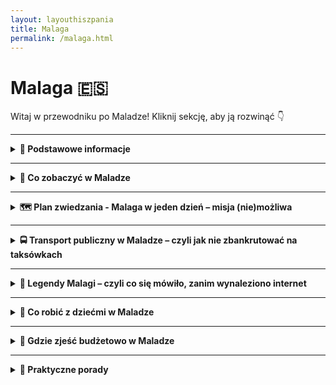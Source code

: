 ```yaml
---
layout: layouthiszpania
title: Malaga
permalink: /malaga.html
---
```


# Malaga 🇪🇸 

Witaj w przewodniku po Maladze! Kliknij sekcję, aby ją rozwinąć 👇


---
<details>
  <summary><strong>📌 Podstawowe informacje</strong></summary>

  <h3>🌴 MALAGA</h3>

  <p><strong>📍 Miasto, gdzie słońce ma etat, a Picasso wciąż robi furorę</strong></p>

  <p>Malaga to takie miejsce, gdzie połowa ludzi chodzi w klapkach, druga połowa w kapeluszach, a wszyscy są szczęśliwi. Miasto leży w sercu Costa del Sol, czyli tam, gdzie Hiszpanie mówią „jest ciepło”, a turyści – „no, w końcu lato!”. Znajdziesz tu zabytki, plaże, tapas, muzeum Picassa i mnóstwo palm, które wyglądają dobrze nawet bez filtra z Instagrama.</p>

  <h4>✈️ Jak się dostać do Malagi?</h4>
  <p>Lotnisko Malaga-Costa del Sol (AGP) to prawdziwa gwiazda południa – działa sprawnie, a samoloty lądują tu z całej Europy. Z Polski masz bezpośrednie loty z większych miast (Warszawa, Kraków, Wrocław, Gdańsk), więc nie musisz kombinować jak koń pod górę. Z lotniska do centrum dostaniesz się pociągiem C1 (tanio, szybko i bez wpadania w hiszpańskie korki) albo autobusem A Express – jak kto woli, czy z walizką, czy z przygodą.</p>

  <h4>🌞 Styl życia w Maladze</h4>
  <p>Styl życia? Powolny, zrelaksowany i przyprawiony oliwkami. Tutaj ludzie potrafią godzinami siedzieć przy kawie, a czas mierzy się raczej ilością zjedzonych tapas niż wskazówkami zegara. Siesta to świętość – nie zdziw się, jeśli między 14:00 a 17:00 wszystko (łącznie z tobą) zaśnie. Wieczorami życie tętni – bary, muzyka, ludzie na ulicach. Malaga to miasto, które wie, jak żyć, i nie zamierza z tego rezygnować.</p>

  <h4>🌟 Dlaczego warto odwiedzić Malagę?</h4>
  <ul>
    <li>Bo możesz jednego dnia zwiedzać ruiny rzymskiego teatru, a drugiego smażyć się na plaży jak sardynka (dosłownie i w przenośni).</li>
    <li>Bo to rodzinne miasto Picassa – czyli możesz z pełnym przekonaniem powiedzieć, że się „kulturalnie dokształcasz”.</li>
    <li>Bo kuchnia andaluzyjska to nie tylko jedzenie – to stan umysłu. Przypadkowy bar z ośmiornicą i zimnym piwem? Tak, proszę!</li>
    <li>Bo w zimie jest tu +18°C, co z perspektywy polskiego stycznia brzmi jak fikcja literacka.</li>
    <li>Bo Malaga to idealna baza wypadowa do Rondy, Granady, Caminito del Rey i innych andaluzyjskich perełek.</li>
  </ul>

  <p>Podsumowując: jeśli szukasz miasta, gdzie historia spotyka wakacyjny chill, a wszystko skąpane jest w słońcu i oliwie z oliwek – Malaga czeka z otwartymi ramionami. No i z sangrią.</p>
</details>
 

---

<details>
  <summary><strong>📸 Co zobaczyć w Maladze</strong></summary>

  <p>Malaga to nie tylko plaża i drink z parasolką. To miasto z duszą, historią, ceramiką i szczyptą rzymskiego dramatyzmu. Przejdźmy przez listę miejsc, które warto zobaczyć, zanim znikniesz w tapas-barze bez śladu.</p>

  <details>
    <summary><strong>🏰 Alcazaba – mały Alhambrowy kuzyn</strong></summary>
    <p>📍 Współrzędne: 36.7213° N, 4.4170° W</p>
    <p>Arabska twierdza z XI wieku, zbudowana na wypadek ataku piratów lub turystów bez biletów. Schody, dziedzińce, mozaiki i widoki, które wynagradzają każdą kroplę potu. Bonus: znajduje się tuż obok ruin rzymskiego teatru, więc możesz ogarnąć dwa tysiące lat historii w jednym selfie.</p>
  </details>

  <details>
    <summary><strong>🏛️ Teatro Romano – czyli jak Rzymianie lubili się bawić</strong></summary>
    <p>📍 Współrzędne: 36.7207° N, 4.4180° W</p>
    <p>Rzymski teatr z I wieku p.n.e., odkryty przypadkiem w XX wieku, jak to zwykle bywa w Hiszpanii. Usiądź na kamiennej ławie, zrób dramatyczne zdjęcie jak Cezar na Instagramie i poczuj ducha antycznej kultury. Wstęp? Za darmo – czyli idealna cena.</p>
  </details>

  <details>
    <summary><strong>🎨 Muzeum Picassa – powrót syna marnotrawnego</strong></summary>
    <p>📍 Współrzędne: 36.7214° N, 4.4183° W</p>
    <p>Malaga to rodzinne miasto Pablo Picassa, więc z obowiązku wystawili mu muzeum. Znajdziesz tu jego dzieła z różnych okresów – od „o, to nawet przypomina człowieka” po „czy to kura grająca na skrzypcach?”. Dla fanów sztuki i dla tych, co chcą powiedzieć, że „byli u Picassa”.</p>
  </details>

  <details>
    <summary><strong>⛪ Katedra – bo Malaga też ma swój gotyk z twistem</strong></summary>
    <p>📍 Współrzędne: 36.7210° N, 4.4214° W</p>
    <p>Oficjalnie: La Santa Iglesia Catedral Basílica de la Encarnación. Nieoficjalnie: „Jednoręka Dama”, bo druga wieża nigdy nie powstała. Powód? Pieniądze poszły na coś innego – podobno na amerykańską niepodległość. Wewnątrz: barok, renesans, cisza i majestat. Na zewnątrz: idealne tło do wakacyjnej sesji.</p>
  </details>

  <details>
    <summary><strong>🏖️ Playa de la Malagueta – klasyka wypoczynku</strong></summary>
    <p>📍 Współrzędne: 36.7158° N, 4.4066° W</p>
    <p>Najpopularniejsza plaża w Maladze – ładna, czysta, z palmami i chiringuito (czytaj: barami z rybami i piwem). Woda ciepła, piasek miękki, a widok na miasto w tle działa jak pocztówka na żywo. Tu można odpocząć, zdrzemnąć się lub spalić barki jak raczek po godzinie bez kremu.</p>
  </details>

  <details>
    <summary><strong>🌅 Gibralfaro – widoki warte każdego jęku</strong></summary>
    <p>📍 Współrzędne: 36.7231° N, 4.4133° W</p>
    <p>Zamek na wzgórzu z widokiem na całą Malagę, stadion i port. Możesz tu dojść pieszo (dla ambitnych) albo podjechać autobusem (dla rozsądnych). Idealne miejsce na zachód słońca, refleksję nad życiem i jeszcze jedno zdjęcie na Instagrama, zanim padnie bateria.</p>
  </details>

  <details>
    <summary><strong>🌳 Parque de Málaga – tropiki w środku miasta</strong></summary>
    <p>📍 Współrzędne: 36.7177° N, 4.4175° W</p>
    <p>Palmy, papugi, fontanny, cień i ławki. Jeśli szukasz przerwy między jedną atrakcją a drugą – to idealne miejsce, by usiąść i przekąsić bocadillo. Czasem występują tam też koncerty, pokazy lub dzieci w trybie turbo – ale generalnie spokój i zieleń.</p>
  </details>
 

 
<details>
  <summary><strong>🤫 Sekretne miejsca Malagi</strong></summary>

  <p>Nie samą Alcazabą człowiek żyje. Malaga skrywa kilka miejsc, które nie trafiły jeszcze na milion pocztówek ani TikToka. Czas to zmienić... ale bez tłumów, dobra?</p>

  <details>
    <summary><strong>🎭 Teatro Cervantes – teatr, którego nie trzeba rozumieć</strong></summary>
    <p>📍 Współrzędne: 36.7234° N, 4.4203° W</p>
    <p>Piękny XIX-wieczny teatr, do którego możesz zajrzeć nawet jeśli nie masz ochoty na dramat w hiszpańskim. Czasem wpuszczają do środka za darmo, czasem coś grają za grosze. Sama sala to uczta dla oka – złoto, balkoniki, kurtyna, wszystko jak z innej epoki.</p>
  </details>

  <details>
    <summary><strong>🌴 Jardín Botánico – dżungla z dala od selfie-sticków</strong></summary>
    <p>📍 Współrzędne: 36.7477° N, 4.4346° W</p>
    <p>Ogród botaniczny w Maladze to miejsce, gdzie można schować się przed słońcem, ludźmi i zdrowym rozsądkiem. Palmy, bambusy, kaktusy, stawy, wodospady – wszystko w jednym miejscu. Trochę daleko od centrum, ale dla spokoju i cienia – warto.</p>
  </details>

  <details>
    <summary><strong>🛒 Mercado El Carmen – prawdziwy lokalny klimat</strong></summary>
    <p>📍 Współrzędne: 36.7104° N, 4.4369° W</p>
    <p>Jeśli chcesz zjeść owoce morza taniej niż na plaży i usłyszeć Malagę nieprzefiltrowaną przez Google Translate – to tu. Zapachy, kolory i lokalni klienci, którzy mają zero czasu na turystyczne głupoty. Idealne miejsce na tapas i soczyste „hola”.</p>
  </details>

  <details>
    <summary><strong>🖼️ Centro de Arte Contemporáneo – sztuka bez kolejki</strong></summary>
    <p>📍 Współrzędne: 36.7153° N, 4.4289° W</p>
    <p>Nowoczesna galeria sztuki, gdzie możesz zobaczyć rzeczy dziwne, piękne i czasem kompletnie niezrozumiałe – ale za darmo. Czyste wnętrza, dobra klimatyzacja i coś do przemyślenia – w bonusie zero selfie-podów.</p>
  </details>

  <details>
    <summary><strong>🕯️ Cementerio Inglés – najspokojniejsze miejsce w mieście</strong></summary>
    <p>📍 Współrzędne: 36.7159° N, 4.4086° W</p>
    <p>Najstarszy protestancki cmentarz w Hiszpanii, z klimatem jak z powieści. Piękna roślinność, stare groby, cisza i historia. Jeśli lubisz ciche, melancholijne miejsca – tu znajdziesz chwilę na oddech. Serio.</p>
  </details>

  <p>Nie mów nikomu, że Ci to pokazałem. Malaga ma wiele twarzy – i nie wszystkie są podświetlone neonami.</p>
</details>
</details>


---

<details>
  <summary><strong>🗺️ Plan zwiedzania -  Malaga w jeden dzień – misja (nie)możliwa</strong></summary>

  <p>Masz tylko jeden dzień w Maladze i chcesz zobaczyć wszystko? Spokojnie, nie musisz biegać jak gepard po espresso. Oto plan, który pozwoli Ci poczuć klimat miasta – bez zadyszki i bez FOMO.</p>

  <h4>☀️ 9:00 – Śniadanie jak Malagueño</h4>
  <p>
    Zacznij dzień w lokalnej kawiarni przy <strong>Paseo del Parque</strong> albo w pobliżu Mercado Central de Atarazanas. Zamów <em>tostada con tomate y jamón</em>, popij kawą (kawa w Maladze ma swoje tajemnicze nazwy – „sombra”, „nube”, „mitad” – nie pytaj, po prostu bierz co podadzą).
  </p>

  <h4>🏰 10:00 – Alcazaba i Gibralfaro</h4>
  <p>
    Zacznij zwiedzanie od <strong>Alcazaby</strong> – mauretańskiej twierdzy z widokiem, który wywołuje instynkt robienia selfie. Potem podejdź (lub podjedź) na <strong>Castillo de Gibralfaro</strong> – panorama całej Malagi, portu i życia. Uwaga: pod górkę – wygodne buty obowiązkowe.
  </p>

  <h4>⛪ 12:30 – Katedra (czyli La Manquita)</h4>
  <p>
    Z góry schodzimy do serca miasta – <strong>Katedry Malagi</strong>, czyli "Jednorękiej Damy" (brakuje jej jednej wieży). W środku więcej złota niż w banku – warto zajrzeć, nawet jeśli kościoły Cię nie ruszają. Bonus: wejście na dach, jeśli masz czas i chęć na kolejne widoki.
  </p>

  <h4>🥘 14:00 – Czas na tapas i siestę</h4>
  <p>
    Przejdź do <strong>Mercado Central de Atarazanas</strong> – klasyka. Świeże produkty, tapas bary, lokalne wino. Zjedz krewetki, sardynki albo po prostu wybierz coś, co wygląda dobrze i nie gryzie. Malaga to kulinarna Andaluzja w pigułce.
  </p>

  <h4>🎨 15:30 – Sztuka dla odważnych: Museo Picasso</h4>
  <p>
    Malaga to rodzinne miasto Pabla Picassa – wypada zajrzeć do <strong>Muzeum Picasso</strong>. Jeśli nie jesteś fanem sztuki nowoczesnej, przynajmniej zobaczysz klimatyczny budynek Palacio de Buenavista. Dla fanów sztuki: złoto. Dla reszty: fotka i dalej.
  </p>

  <h4>🏖️ 17:00 – Spacer na plażę La Malagueta</h4>
  <p>
    Czas rozprostować nogi. Przejdź się nad morze – <strong>plaża La Malagueta</strong> jest 5 minut od centrum. Można zamoczyć nogi, kupić kokos od gościa z lodówką lub po prostu posiedzieć i patrzeć, jak życie płynie wolniej niż metro w Maladze.
  </p>

  <h4>🌇 19:00 – Zachód słońca i kolacja w Muelle Uno</h4>
  <p>
    Portowa część miasta – <strong>Muelle Uno</strong> – to idealne miejsce na pożegnanie dnia. Restauracje z widokiem, palmy, street artyści. Zamów <em>espeto de sardinas</em> (sardynki z grilla na patyku) i kieliszek wina z Malagi – bo zasłużyłeś!
  </p>

  <p><em>Podsumowanie? W jeden dzień zobaczysz twierdzę, morze, sztukę, tapas i zachód słońca. A jeśli coś pominiesz – masz dobry powód, żeby wrócić.</em></p>
</details>


---

<details>
  <summary><strong>🚍 Transport publiczny w Maladze – czyli jak nie zbankrutować na taksówkach</strong></summary>

  <h4>🛬 Dojazd z lotniska do centrum Malagi</h4>
  <p>
    Wysiadłeś z samolotu, masz piasek w oczach i chcesz szybko dotrzeć do hotelu? Masz trzy opcje:
  </p>
  <ul>
    <li><strong>🚆 Pociąg Cercanías C1</strong> – najwygodniejsza opcja. Stacja jest tuż przy terminalu 3. Wsiadasz, siadasz, 11 minut później jesteś w centrum (stacja Málaga Centro-Alameda). Cena? Około <strong>1,80 €</strong>. Bilety kupisz w automacie.</li>
    <li><strong>🚌 Autobus A Express</strong> – jedzie dłużej (ok. 20–25 minut), ale zatrzymuje się w kilku punktach w centrum. Cena biletu: <strong>4 €</strong>. Można kupić u kierowcy – gotówką, najlepiej odliczoną.</li>
    <li><strong>🚖 Taksówka</strong> – najwygodniej i najdrożej. Cena do centrum to ok. <strong>20–25 €</strong>. Idealne, jeśli jesteś z bagażem, dziećmi albo po nocnym locie z trzema przesiadkami i chcesz po prostu żyć.</li>
  </ul>
    
  <h4>🚌 Autobusy miejskie (EMT Málaga)</h4>
  <p>
    Najlepsi przyjaciele turysty bez prawa jazdy. Autobusy EMT jeżdżą często, głośno i czasem trochę za szybko. Rozpoznasz je po niebieskim kolorze i kierowcy, który nie boi się żadnego ronda. Bilety kupisz u kierowcy (1,40 €), ale <strong>lepiej zainwestować w kartę</strong> „Tarjeta Transbordo” – taniej i szybciej, bez szeleszczących monet.
  </p>

  <h4>🚇 Metro Málaga</h4>
  <p>
    Tak, Malaga ma <strong>metro</strong>. Choć to słowo brzmi tu nieco szumnie – mamy dwie linie, które bardziej przypominają tramwaj podziemno-naziemny. Działa, dowozi, jest klimatyzacja i nie trzeba się przepychać. Idealne na szybki wypad z centrum do dzielnic peryferyjnych (np. na stadion).
  </p>

  <h4>🚋 Cercanías (pociągi podmiejskie)</h4>
  <p>
    Jeśli planujesz wyskoczyć poza miasto – np. do Torremolinos albo na lotnisko – <strong>pociąg Cercanías C1</strong> to Twój człowiek. Jedzie sprawnie, bez gadania i nie wymaga znajomości hiszpańskiego. Bilet z centrum Malagi na lotnisko? Tylko 1,80 € i zero korków.
  </p>

  <h4>🚖 Taksówki i aplikacje</h4>
  <p>
    Taksówki są białe, mają zielone światełko i… hiszpański temperament. Jeżeli chcesz podjechać gdzieś późno w nocy albo po plażowaniu z pięcioma torbami – warto. Ceny przyzwoite, ale warto wcześniej zapytać o „precio aproximado”, żeby nie płakać przy kasie. Uwaga: <strong>Uber i Bolt działają, ale nie zawsze są tańsze</strong>.
  </p>

  <h4>🚴 Rowerem? Owszem, ale ostrożnie</h4>
  <p>
    Malaga jest (w teorii) miastem rowerowym. Ścieżki są, ale czasem kończą się nagle, bo komuś wyszło rondo. Jeśli masz refleks kota i lubisz wiatr we włosach – śmiało. System wypożyczalni rowerów „<strong>MalagaBici</strong>” działa, choć trzeba się zarejestrować wcześniej (i znać trochę hiszpańskiego).
  </p>

  <h4>🎫 Bilety dla turystów – warto?</h4>
  <p>
    Jeśli chcesz jeździć dużo i często – sprawdź <strong>Tarjeta Bus Turístico</strong> lub kartę na 10 przejazdów (bonobús). Dostępna w kioskach i na dworcu. Z kolei bilety na metro i pociągi kupisz w automacie – czasem tylko trzeba pomachać nim, żeby zaczął działać (magia andaluzyjskiej technologii).
  </p>

  <p><em>Podsumowując: Malaga nie wymaga prawa jazdy ani prywatnego szofera. Transport działa, nie kosztuje fortuny, a czasem nawet przyjeżdża na czas. Cud nad Morzem Śródziemnym.</em></p>
</details>


---

<details>
  <summary><strong>📜 Legendy Malagi – czyli co się mówiło, zanim wynaleziono internet</strong></summary>

  <h4>👻 Duch kobiety z Gibralfaro</h4>
  <p>
    Wieża Gibralfaro to świetny punkt widokowy… o ile nie spotkasz tam <strong>ducha kobiety w białej sukni</strong>, która podobno szuka swego ukochanego – wojownika z czasów reconquisty. Jeśli usłyszysz szept po arabsku, a nikt poza Tobą tam nie stoi – nie panikuj. Może to tylko lokalny influencer nagrywa Reelsa.
  </p>

  <h4>🐍 Urok węża z Alcazaby</h4>
  <p>
    Według legendy w Alcazabie żył niegdyś <strong>wąż strażnik</strong>, który miał magiczną moc chronienia skarbu ukrytego pod twierdzą. Zginął, gdy chciwi zdobywcy próbowali go zabić i ukraść złoto. Od tamtej pory, kto szuka bogactwa w Alcazabie – gubi portfel. True story.
  </p>

  <h4>💔 Miłość i drzewa pomarańczowe</h4>
  <p>
    Podobno pierwsze <strong>pomarańczowe drzewa w Maladze</strong> zasadziła arabska księżniczka, której serce złamał chrześcijański rycerz. Owoc miał być tak kwaśny, jak jej gorycz. Zgadza się – bo pomarańcze z tych drzew naprawdę są niejadalne. Na sok się nie nadają, ale na legendę – jak najbardziej.
  </p>

  <h4>🧙‍♂️ Czarodziej z Calle Larios</h4>
  <p>
    Ulica Larios – elegancka, błyszcząca, pełna butików. Ale przed wiekami, zanim powstały sklepy, <strong>żył tu czarodziej</strong>, który leczył ludzi i... nie płacił podatków. Podobno nadal można go spotkać jako starego dziadka siedzącego na ławce – ostrzega przed złymi decyzjami (np. zakupami Gucci bez rabatu).
  </p>

  <h4>⛪ Tajemniczy dzwon z katedry</h4>
  <p>
    Jedna z wież katedry La Manquita nigdy nie została dokończona – legenda mówi, że dzwon z tej wieży miał moc <strong>spełniania życzeń</strong>. Niestety, gdy ktoś życzył sobie bogactwa i władzy, dzwon pękł z oburzenia. Teraz wieża stoi „niedokończona” i przypomina, że chciwość nie popłaca. Ale selfie z nią jak najbardziej tak.
  </p>

  <p><em>Legendy Malagi? Trochę straszą, trochę bawią, ale wszystkie mają wspólny mianownik – są idealne na wieczorne opowieści z kieliszkiem Moscatela w dłoni.</em></p>
</details>


---

<details>
  <summary><strong>🚸 Co robić z dziećmi w Maladze</strong></summary>

  <p>Podróż z dziećmi to nie wakacje, to logistyka na poziomie wojskowym. Dlatego podrzucam Ci kilka miejsc, gdzie najmłodsi (i Ty) nie oszaleją z nudów.</p>

  <details>
    <summary><strong>🐠 Museo Alborania – morze bez piasku w butach</strong></summary>
    <p>📍 Współrzędne: 36.7152° N, 4.4178° W</p>
    <p>Muzeum Morza Alboran – brzmi edukacyjnie? I dobrze, bo dzieci mogą tu pogapić się na ryby, porysować coś morskiego i kliknąć parę interaktywnych ekranów. Rodzice mają 45 minut względnego spokoju. W centrum, więc łatwo uciec do kawiarni po wszystkim.</p>
  </details>

  <details>
    <summary><strong>🐒 Bioparc Fuengirola – zoo bez krat</strong></summary>
    <p>📍 Współrzędne: 36.5407° N, 4.6262° W</p>
    <p>Tak, to już nie Malaga, ale pociągiem z centrum dojedziesz w 45 minut. Bioparc to zoo nowej generacji – zwierzęta mają więcej luzu niż Ty w biurze. Maluchy będą zachwycone, a Ty wreszcie zobaczysz lemura, który wygląda na szczęśliwszego niż Ty po espresso.</p>
  </details>

  <details>
    <summary><strong>🌊 Playa de la Malagueta – łopatka, wiaderko, spokój</strong></summary>
    <p>📍 Współrzędne: 36.7159° N, 4.4076° W</p>
    <p>Plaża z infrastrukturą, palemkami i lodami co 100 metrów. Jak dzieci się wyszaleją w piasku, możesz udać, że leżysz na Bali. Tylko nie zapomnij kremu z filtrem – dla dziecka i dla własnego sumienia.</p>
  </details>

  <details>
    <summary><strong>🧪 Principia – nauka, która się rusza i świeci</strong></summary>
    <p>📍 Współrzędne: 36.7261° N, 4.4397° W</p>
    <p>Centrum nauki, gdzie dzieci mogą dotykać, przesuwać, klikać i patrzeć, jak coś wybucha (kontrolowanie, oczywiście). Idealne na dzień z chmurami lub dla tych, co lubią „a dlaczego?”.</p>
  </details>

  <details>
    <summary><strong>🚂 Pociąg turystyczny – bo nogi mają limit</strong></summary>
    <p>📍 Start: ok. 36.7150° N, 4.4200° W</p>
    <p>Mały biały pociąg turystyczny – tak, kicz totalny, ale dzieci go kochają. Przejażdżka po centrum z komentarzem audio. A Ty? Usiądziesz. To już coś.</p>
  </details>

  <p>Dzieci szczęśliwe = rodzice mniej zmęczeni. Malaga potrafi to ogarnąć – nie dziękuj.</p>
</details>



---

<details>
  <summary><strong>🥘 Gdzie zjeść budżetowo w Maladze</strong></summary>

  <p>Jedzenie w Maladze może być tanie, dobre i niekoniecznie z mikrofali. Trzeba tylko wiedzieć, gdzie skręcić, żeby nie płacić 12 euro za powietrze z widokiem. Oto miejscówki, które nakarmią Cię bez płaczu nad paragonem.</p>

  <details>
    <summary><strong>🐟 Bar Mercado Atarazanas – tapas z duszą i haczykiem</strong></summary>
    <p>📍 Współrzędne: 36.7182° N, 4.4215° W</p>
    <p>Tuż przy głównym targu Atarazanas – świeże owoce morza, tapas z patelni i klimat lokalnego chaosu. Jest głośno, ciasno i przepysznie. Za parę euro zjesz więcej niż influencer na zaproszeniu PR-owym.</p>
  </details>

  <details>
    <summary><strong>🍳 Brunchit – śniadanie, które nie boli portfela</strong></summary>
    <p>📍 Współrzędne: 36.7216° N, 4.4193° W</p>
    <p>Miejsce dla tych, co lubią jajka w awokado i kawę z mlekiem migdałowym, ale nie chcą zapisywać nerki jako zaliczki. Przytulnie, smacznie i dość tanio jak na styl „insta-friendly”.</p>
  </details>

  <details>
    <summary><strong>🍢 Las Merchanas – tanie tapas w stylu procesji</strong></summary>
    <p>📍 Współrzędne: 36.7205° N, 4.4182° W</p>
    <p>Wystrój jakby Wielki Tydzień trwał tu cały rok – figury, kadzidła, lampiony. Ale jedzenie konkretne: tapas za grosze, porządne porcje, andaluzyjski klimat bez turystycznej ściemy.</p>
  </details>

  <details>
    <summary><strong>🍝 El Pimpi Marinero – tanie, rybne i prawdziwe</strong></summary>
    <p>📍 Współrzędne: 36.7187° N, 4.4126° W</p>
    <p>Nie mylić z El Pimpi (tym sławnym, gdzie wino kosztuje jak czynsz). To jego młodszy, mniej wypolerowany brat – prostszy, smaczniejszy i dla ludzi, co chcą po prostu dobrze zjeść sardynki i kalmary.</p>
  </details>

  <details>
    <summary><strong>🥗 Vegetariano El Calafate – coś bez mięsa (tak, da się!)</strong></summary>
    <p>📍 Współrzędne: 36.7203° N, 4.4199° W</p>
    <p>Jeśli masz dość ryby, mięsa i smażonego wszystkiego – to tu znajdziesz warzywa w cywilizowanej formie. Zdrowo, tanio i bez podejrzanej sałaty z folii. Menu dnia w bardzo rozsądnej cenie.</p>
  </details>

  <p>Masz wybór: zjeść dobrze i tanio... albo fotogenicznie i głodnie. Malaga szepcze: „idź za zapachem, nie za neonem”.</p>
</details>


---

<details>
  <summary><strong>🧠 Praktyczne porady</strong></summary>

  <h4>🛍️ Co kupić (czyli pamiątki, które mają sens)</h4>
  <ul>
    <li><strong>Oliwa z oliwek</strong> – ale ta porządna, lokalna, z ciemnej butelki, nie z plastikowego kanistra z dyskontu.</li>
    <li><strong>Wino Moscatel</strong> – słodkie jak życie bez rachunków za ogrzewanie.</li>
    <li><strong>Turrón i migdałowe łakocie</strong> – bo nawet jak nie zjesz, to fajnie wyglądają w kuchni.</li>
    <li><strong>Ceramika z Andaluzji</strong> – niech sąsiedzi widzą, że byłeś gdzieś dalej niż w Bieszczadach.</li>
    <li><strong>Sardynki w puszce</strong> – dla odważnych, sentymentalnych albo kulinarnie szalonych.</li>
  </ul>

  <h4>🚫 Czego unikać (czyli jak nie stracić wiary w ludzi)</h4>
  <ul>
    <li><strong>Restauracje z kolorowym menu i kelnerem naganiaczem</strong> – chyba że chcesz jeść mrożone paelle i pić Sangrię z koncentratu.</li>
    <li><strong>Plażowe bary z cenami z Dubaju</strong> – bo za 15 euro możesz mieć 3 obiady 100 metrów dalej.</li>
    <li><strong>Zakupy w sklepach „Todo a 1€”</strong> – pamiątki, które rozpadną się jeszcze w walizce.</li>
    <li><strong>„Bezpłatne” wycieczki z „opcjonalnym napiwkiem”</strong> – wiadomo, że opcjonalność kończy się na spojrzeniu przewodnika.</li>
  </ul>

  <h4>⚠️ Na co uważać (czyli Malaga też ma swoje pułapki)</h4>
  <ul>
    <li><strong>Słońce</strong> – nawet w lutym potrafi przypiec. Filtr 50 to nie snobizm, to rozsądek.</li>
    <li><strong>Godziny siesty</strong> – między 14:00 a 17:00 wiele miejsc umiera. Serio, jakby ktoś zgasił światło.</li>
    <li><strong>Drogi rowerowe</strong> – wyglądają jak chodniki, ale nie są. Rowerzyści w Hiszpanii to nie żarty.</li>
    <li><strong>Uwaga na kieszonkowców</strong> – zwłaszcza w autobusie z lotniska i na zatłoczonych placach. Portfel trzymaj z przodu, nie w tylnej kieszeni jak bohater filmu akcji.</li>
  </ul>

  <h4>💡 Bonusowe rady od ludzi z krwi, kości i opalenizny</h4>
  <ul>
    <li><strong>Kawa?</strong> Zamawiaj jak miejscowi: „un café solo” (espresso), „café con leche” (z mlekiem) – i nie pytaj o flat white, to nie brunch w Berlinie.</li>
    <li><strong>Woda z kranu</strong> – spokojnie, można pić. Nie pachnie jak alpejski strumień, ale działa.</li>
    <li><strong>Google Translate</strong> – Twój najlepszy przyjaciel. Angielski tu jest jak śnieg – niby możliwy, ale rzadki.</li>
    <li><strong>Autobus na lotnisko</strong> – to nie lot w kosmos. Płacisz gotówką u kierowcy, działa bez kombinowania.</li>
  </ul>

  <p>Malaga to nie test z hiszpańskiego ani survival w dziczy. Z odrobiną czujności, butelką wody i poczuciem humoru – dasz sobie radę.</p>
</details>

